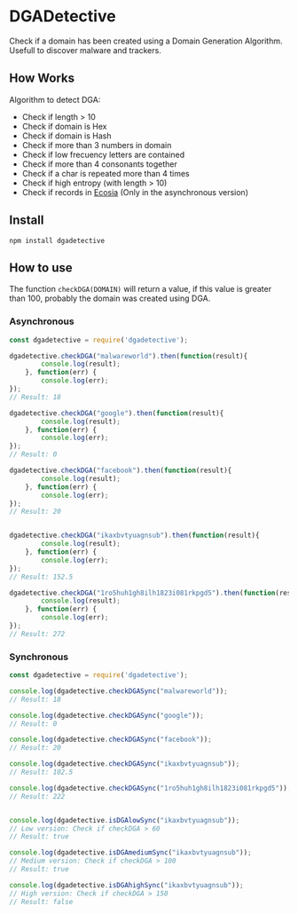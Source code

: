 # DGADetective

Check if a domain has been created using a Domain Generation Algorithm.
Usefull to discover malware and trackers.

## How Works

Algorithm to detect DGA:
+ Check if length > 10
+ Check if domain is Hex
+ Check if domain is Hash
+ Check if more than 3 numbers in domain
+ Check if low frecuency letters are contained
+ Check if more than 4 consonants together
+ Check if a char is repeated more than 4 times
+ Check if high entropy (with length > 10)
+ Check if records in [Ecosia](https://www.ecosia.org) (Only in the asynchronous version)

## Install
`npm install dgadetective`

## How to use

The function `checkDGA(DOMAIN)` will return a value, if this value is greater than 100, probably the domain was created using DGA.

### Asynchronous
```javascript
const dgadetective = require('dgadetective');

dgadetective.checkDGA("malwareworld").then(function(result){ 
        console.log(result);
    }, function(err) {
        console.log(err);
});
// Result: 18

dgadetective.checkDGA("google").then(function(result){ 
        console.log(result);
    }, function(err) {
        console.log(err);
});
// Result: 0

dgadetective.checkDGA("facebook").then(function(result){ 
        console.log(result);
    }, function(err) {
        console.log(err);
});
// Result: 20


dgadetective.checkDGA("ikaxbvtyuagnsub").then(function(result){ 
        console.log(result);
    }, function(err) {
        console.log(err);
});
// Result: 152.5

dgadetective.checkDGA("1ro5huh1gh8ilh1823i081rkpgd5").then(function(result){ 
        console.log(result);
    }, function(err) {
        console.log(err);
});
// Result: 272

```


### Synchronous

```javascript
const dgadetective = require('dgadetective');

console.log(dgadetective.checkDGASync("malwareworld"));
// Result: 18

console.log(dgadetective.checkDGASync("google"));
// Result: 0

console.log(dgadetective.checkDGASync("facebook"));
// Result: 20

console.log(dgadetective.checkDGASync("ikaxbvtyuagnsub"));
// Result: 102.5

console.log(dgadetective.checkDGASync("1ro5huh1gh8ilh1823i081rkpgd5"));
// Result: 222


console.log(dgadetective.isDGAlowSync("ikaxbvtyuagnsub"));
// Low version: Check if checkDGA > 60
// Result: true

console.log(dgadetective.isDGAmediumSync("ikaxbvtyuagnsub"));
// Medium version: Check if checkDGA > 100
// Result: true

console.log(dgadetective.isDGAhighSync("ikaxbvtyuagnsub"));
// High version: Check if checkDGA > 150
// Result: false

```
